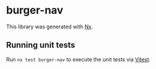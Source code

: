 # burger-nav

This library was generated with [Nx](https://nx.dev).

## Running unit tests

Run `nx test burger-nav` to execute the unit tests via [Vitest](https://vitest.dev/).
